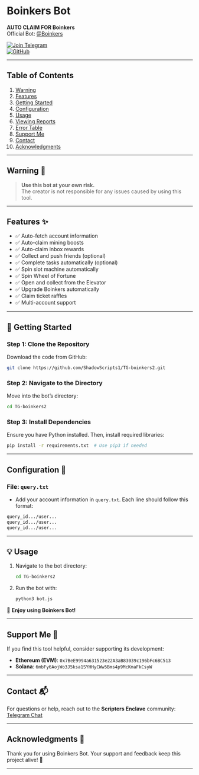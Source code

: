 # Boinkers Bot

**AUTO CLAIM FOR Boinkers**  
Official Bot: [@Boinkers](https://t.me/boinker_bot/boinkapp?startapp=boink1719410244)

[![Join Telegram](https://img.shields.io/badge/Telegram-Join%20Us-2CA5E0?style=for-the-badge&logo=telegram&logoColor=white)](https://t.me/shadowscripters)  
[![GitHub](https://img.shields.io/badge/GitHub-Explore%20Code-181717?style=for-the-badge&logo=github&logoColor=white)](https://github.com/ShadowScripts1)

---

## Table of Contents

1. [Warning](#warning)  
2. [Features](#features)  
3. [Getting Started](#getting-started)  
4. [Configuration](#configuration)  
5. [Usage](#usage)  
6. [Viewing Reports](#viewing-reports)  
7. [Error Table](#error-table)  
8. [Support Me](#support-me)  
9. [Contact](#contact)  
10. [Acknowledgments](#acknowledgments)  

---

## Warning 🚨

> **Use this bot at your own risk.**  
> The creator is not responsible for any issues caused by using this tool.

---

## Features ✨

- ✅ Auto-fetch account information  
- ✅ Auto-claim mining boosts  
- ✅ Auto-claim inbox rewards  
- ✅ Collect and push friends (optional)  
- ✅ Complete tasks automatically (optional)  
- ✅ Spin slot machine automatically  
- ✅ Spin Wheel of Fortune  
- ✅ Open and collect from the Elevator  
- ✅ Upgrade Boinkers automatically  
- ✅ Claim ticket raffles  
- ✅ Multi-account support  

---

## 🚀 Getting Started

### Step 1: Clone the Repository

Download the code from GitHub:

```bash
git clone https://github.com/ShadowScripts1/TG-boinkers2.git
```

### Step 2: Navigate to the Directory

Move into the bot’s directory:

```bash
cd TG-boinkers2
```

### Step 3: Install Dependencies

Ensure you have Python installed. Then, install required libraries:

```bash
pip install -r requirements.txt  # Use pip3 if needed
```

---

## Configuration 📁

### File: `query.txt`

- Add your account information in `query.txt`. Each line should follow this format:  

```txt
query_id.../user...
query_id.../user...
query_id.../user...
```

---

## 💡 Usage

1. Navigate to the bot directory:

   ```bash
   cd TG-boinkers2
   ```

2. Run the bot with:

   ```bash
   python3 bot.js
   ```

🎉 **Enjoy using Boinkers Bot!**

---

## Support Me 💱

If you find this tool helpful, consider supporting its development:

- **Ethereum (EVM)**: `0x7BeE9994a631523e22A3aB83039c196bFc6BC513`  
- **Solana**: `6mbFy6AojWo3J5ksa1SYHHyCWw5Bms4p9McKmaFkCsyW`  

---

## Contact 📬

For questions or help, reach out to the **Scripters Enclave** community:  
[Telegram Chat](https://t.me/chatwithscripters)

---

## Acknowledgments 💖

Thank you for using Boinkers Bot. Your support and feedback keep this project alive! 🚀

--- 

